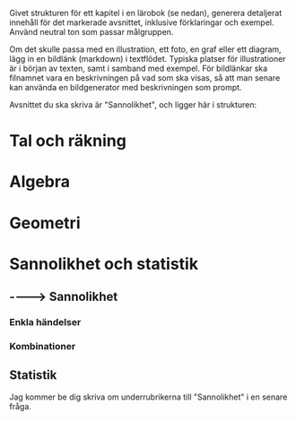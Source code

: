 Givet strukturen för ett kapitel i en lärobok (se nedan), generera detaljerat innehåll för det markerade avsnittet, inklusive förklaringar och exempel.
Använd neutral ton som passar målgruppen.

Om det skulle passa med en illustration, ett foto, en graf eller ett diagram, lägg in en bildlänk (markdown) i textflödet. Typiska platser för illustrationer är i början av texten, samt i samband med exempel.
För bildlänkar ska filnamnet vara en beskrivningen på vad som ska visas, så att man senare kan använda en bildgenerator med beskrivningen som prompt.



Avsnittet du ska skriva är "Sannolikhet", och ligger här i strukturen:
# Tal och räkning
# Algebra
# Geometri
# Sannolikhet och statistik
## ----> Sannolikhet
### Enkla händelser
### Kombinationer
## Statistik

Jag kommer be dig skriva om underrubrikerna till "Sannolikhet" i en senare fråga.